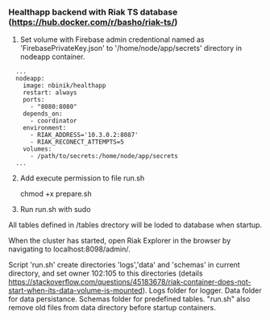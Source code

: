 ### Healthapp backend with Riak TS database (https://hub.docker.com/r/basho/riak-ts/)
   
1. Set volume with Firebase admin credentional named as 'FirebasePrivateKey.json' to '/home/node/app/secrets' directory in nodeapp container.
   
```
  ...
  nodeapp:
    image: nbinik/healthapp
    restart: always 
    ports:
      - "8080:8080"
    depends_on:
      - coordinator
    environment:
      - RIAK_ADDRESS='10.3.0.2:8087'
      - RIAK_RECONECT_ATTEMPTS=5
    volumes:
      - /path/to/secrets:/home/node/app/secrets
  ...
```

2. Add execute permission to file run.sh

   chmod +x prepare.sh
3. Run run.sh with sudo 

All tables defined in /tables drectory will be loded to database when startup.

When the cluster has started, open Riak Explorer in the browser by navigating to localhost:8098/admin/.

Script 'run.sh' create directories 'logs','data' and 'schemas' in current directory, and set owner 102:105 to this directories (details https://stackoverflow.com/questions/45183678/riak-container-does-not-start-when-its-data-volume-is-mounted).
Logs folder for logger. Data folder for data persistance. Schemas folder for predefined tables.
"run.sh" also remove old files from data directory before startup containers.
